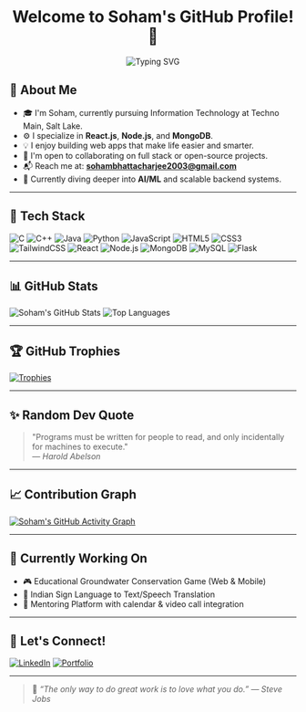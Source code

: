 <h1 align="center">Welcome to Soham's GitHub Profile! 🚀</h1>

<p align="center">
  <img src="https://readme-typing-svg.demolab.com?font=Fira+Code&duration=2500&pause=1000&color=36BCF7&center=true&vCenter=true&width=435&lines=Full+Stack+Developer;Open+Source+Enthusiast;Tech+Explorer+%F0%9F%9A%80" alt="Typing SVG" />
</p>

## 👋 About Me

- 🎓 I'm Soham, currently pursuing Information Technology at Techno Main, Salt Lake.
- ⚙️ I specialize in **React.js**, **Node.js**, and **MongoDB**.
- 💡 I enjoy building web apps that make life easier and smarter.
- 🤝 I'm open to collaborating on full stack or open-source projects.
- 📬 Reach me at: **sohambhattacharjee2003@gmail.com**
- 🌱 Currently diving deeper into **AI/ML** and scalable backend systems.

---

## 🧰 Tech Stack

![C](https://img.shields.io/badge/C-00599C?style=for-the-badge&logo=c&logoColor=white)
![C++](https://img.shields.io/badge/C++-00599C?style=for-the-badge&logo=cplusplus&logoColor=white)
![Java](https://img.shields.io/badge/Java-ED8B00?style=for-the-badge&logo=java&logoColor=white)
![Python](https://img.shields.io/badge/Python-3776AB?style=for-the-badge&logo=python&logoColor=white)
![JavaScript](https://img.shields.io/badge/JavaScript-F7DF1E?style=for-the-badge&logo=javascript&logoColor=black)
![HTML5](https://img.shields.io/badge/HTML-E34F26?style=for-the-badge&logo=html5&logoColor=white)
![CSS3](https://img.shields.io/badge/CSS-1572B6?style=for-the-badge&logo=css3&logoColor=white)
![TailwindCSS](https://img.shields.io/badge/TailwindCSS-38B2AC?style=for-the-badge&logo=tailwind-css&logoColor=white)
![React](https://img.shields.io/badge/React-20232A?style=for-the-badge&logo=react&logoColor=61DAFB)
![Node.js](https://img.shields.io/badge/Node.js-339933?style=for-the-badge&logo=nodedotjs&logoColor=white)
![MongoDB](https://img.shields.io/badge/MongoDB-4EA94B?style=for-the-badge&logo=mongodb&logoColor=white)
![MySQL](https://img.shields.io/badge/MySQL-005C84?style=for-the-badge&logo=mysql&logoColor=white)
![Flask](https://img.shields.io/badge/Flask-000000?style=for-the-badge&logo=flask&logoColor=white)

---

## 📊 GitHub Stats

![Soham's GitHub Stats](https://github-readme-stats.vercel.app/api?username=SohamBhattacharjee2003&show_icons=true&theme=tokyonight)
![Top Languages](https://github-readme-stats.vercel.app/api/top-langs/?username=SohamBhattacharjee2003&layout=compact&theme=tokyonight)

---

## 🏆 GitHub Trophies

[![Trophies](https://github-profile-trophy.vercel.app/?username=SohamBhattacharjee2003&theme=darkhub&column=7)](https://github.com/ryo-ma/github-profile-trophy)

---

## ✨ Random Dev Quote

> "Programs must be written for people to read, and only incidentally for machines to execute."  
> — *Harold Abelson*

---

## 📈 Contribution Graph

[![Soham's GitHub Activity Graph](https://github-readme-activity-graph.vercel.app/graph?username=SohamBhattacharjee2003&theme=github-compact)](https://github.com/ashutosh00710/github-readme-activity-graph)

---

## 🚀 Currently Working On

- 🎮 Educational Groundwater Conservation Game (Web & Mobile)
- 🧠 Indian Sign Language to Text/Speech Translation
- 🤝 Mentoring Platform with calendar & video call integration

---

## 💬 Let's Connect!

[![LinkedIn](https://img.shields.io/badge/SohamBhattacharjee-0077B5?style=for-the-badge&logo=linkedin&logoColor=white)](https://linkedin.com/in/SohamBhattacharjee2003)
[![Portfolio](https://img.shields.io/badge/Portfolio-FF5722?style=for-the-badge&logo=google-chrome&logoColor=white)](https://your-portfolio-link.com)

---

> 🌟 *“The only way to do great work is to love what you do.” — Steve Jobs*

